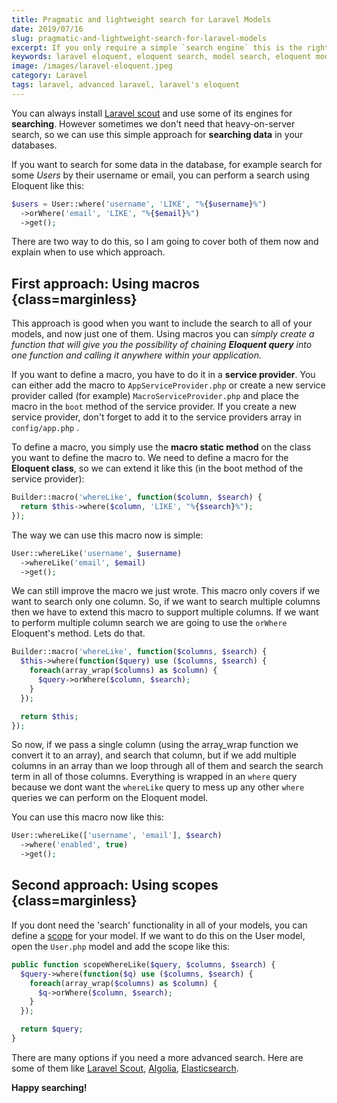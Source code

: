 ```yaml
---
title: Pragmatic and lightweight search for Laravel Models
date: 2019/07/16
slug: pragmatic-and-lightweight-search-for-laravel-models
excerpt: If you only require a simple `search engine` this is the right way to do it.
keywords: laravel eloquent, eloquent search, model search, eloquent models, eloquent scopes, larvel scopes, laravel macros, eloquent macros
image: /images/laravel-eloquent.jpeg
category: Laravel
tags: laravel, advanced laravel, laravel's eloquent
---
```


You can always install [Laravel scout](https://laravel.com/docs/5.9/scout) and use some of its engines for **searching**. However sometimes we don't need that heavy-on-server search, so we can use this simple approach for **searching data** in your databases.

If you want to search for some data in the database, for example search for some _Users_ by their username or email, you can perform a search using Eloquent like this:

```php
$users = User::where('username', 'LIKE', "%{$username}%")
  ->orWhere('email', 'LIKE', "%{$email}%")
  ->get();
```

There are two way to do this, so I am going to cover both of them now and explain when to use which approach.

## First approach: Using macros {class=marginless}

This approach is good when you want to include the search to all of your models, and now just one of them. Using macros you can _simply create a function that will give you the possibility of chaining **Eloquent query** into one function and calling it anywhere within your application._

If you want to define a macro, you have to do it in a **service provider**. You can either add the macro to `AppServiceProvider.php` or create a new service provider called (for example) `MacroServiceProvider.php` and place the macro in the `boot` method of the service provider. If you create a new service provider, don't forget to add it to the service providers array in `config/app.php` .

To define a macro, you simply use the **macro static method** on the class you want to define the macro to. We need to define a macro for the **Eloquent class**, so we can extend it like this (in the boot method of the service provider):

```php
Builder::macro('whereLike', function($column, $search) {
  return $this->where($column, 'LIKE', "%{$search}%");
});
```

The way we can use this macro now is simple:

```php
User::whereLike('username', $username)
  ->whereLike('email', $email)
  ->get();
```

We can still improve the macro we just wrote. This macro only covers if we want to search only one column. So, if we want to search multiple columns then we have to extend this macro to support multiple columns. If we want to perform multiple column search we are going to use the `orWhere` Eloquent's method. Lets do that.

```php
Builder::macro('whereLike', function($columns, $search) {
  $this->where(function($query) use ($columns, $search) {
    foreach(array_wrap($columns) as $column) {
      $query->orWhere($column, $search);
    }
  });

  return $this;
});
```

So now, if we pass a single column (using the array_wrap function we convert it to an array), and search that column, but if we add multiple columns in an array than we loop through all of them and search the search term in all of those columns. Everything is wrapped in an `where` query because we dont want the `whereLike` query to mess up any other `where` queries we can perform on the Eloquent model.

You can use this macro now like this:

```php
User::whereLike(['username', 'email'], $search)
  ->where('enabled', true)
  ->get();
```

## Second approach: Using scopes {class=marginless}

If you dont need the 'search' functionality in all of your models, you can define a [scope](https://laravel.com/docs/5.0/eloquent#query-scopes) for your model. If we want to do this on the User model, open the `User.php` model and add the scope like this:

```php
public function scopeWhereLike($query, $columns, $search) {
  $query->where(function($q) use ($columns, $search) {
    foreach(array_wrap($columns) as $column) {
      $q->orWhere($column, $search);
    }
  });

  return $query;
}
```

There are many options if you need a more advanced search. Here are some of them like [Laravel Scout](https://laravel.com/docs/5.7/scout), [Algolia](https://www.algolia.com/), [Elasticsearch](https://www.elastic.co/).

**Happy searching!**
